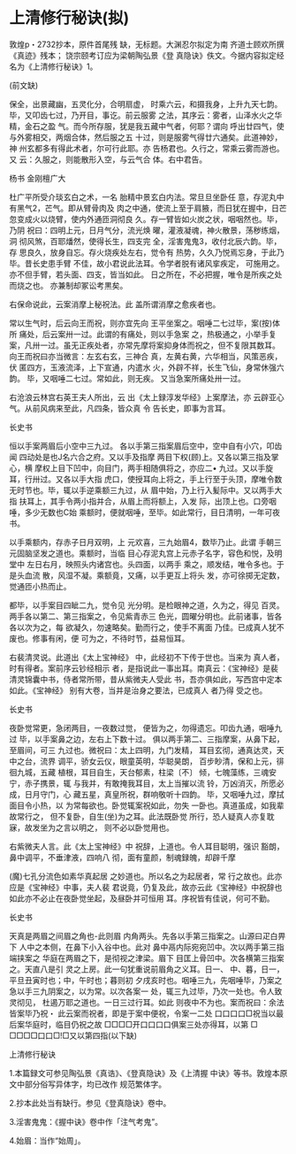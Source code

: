 # 上清修行秘诀(拟)

敦煌p・2732抄本，原件首尾残 缺，无标题。大渊忍尔拟定为南 齐道士顾欢所撰《真迹》残本； 饶宗颐考订应为梁朝陶弘景《登 真隐诀》佚文。今据内容拟定经 名为《上清修行秘诀》1。

(前文缺)

保全，出景藏幽，五灵化分，合明扇虚， 时乘六云，和摄我身，上升九天七韵。 毕，又叩齿七过，乃开目，事讫。前云服雾 之法，其序云：雾者，山泽水火之华精，金石之盈 气。而今所存服，犹是我五藏中气者，何耶？谓向 呼出廿四气，使与外雾相交，两烟合体，然后服之五 十过，则是服雾气得廿六通矣。此道神妙，神 州玄都多有得此术者，尔可行此耶。亦 告杨君也。久行之，常乘云雾而游也。又 云：久服之，则能散形入空，与云气合 体。右中君告。

杨书 金刚檀广大

杜广平所受介琰玄白之术，一名 胎精中景玄白内法。常旦旦坐卧任 意，存泥丸中有黑气2，芒气。即从臂骨肉及 肉之中通，使流上至于肩腋，而日犹在握中，日芒 忽变成火以烧臂，使内外通匝洞彻良 久。存一臂皆如火炭之状，咽咽然也。毕，乃阴 祝曰：四明上元，日月气分，流光焕 曜，灌液凝魂，神火散景，荡秽练烟，洞 彻风煞，百耶燔然，使得长生，四支完 全，淫害鬼鬼3，收付北辰六韵。毕，存 思良久，放身自忘。存火烧疾处左右，觉令有 热势，久久乃悦焉忘身，于此乃毕。昔长史患手臂 不佳，故小君说此法耳。令学者脱有诸风挛疾定， 可施用之。亦不但手臂，若头面、四支，皆当如此。 日之所在，不必把握，唯令是所疾之处而烧之也。 亦兼制却冢讼考黒矣。

右保命说此，云案消摩上秘祝法。此 盖所谓消摩之愈疾者也。

常以生气时，后云向王而祝，则亦宜先向 王平坐案之。咽唾二七过毕，案(按)体所 痛处，后云案卅一过。此谓的有痛处，则以手急案 之，热极通之，小举手复案，凡卅一过。虽无正疾处者，亦常先摩将案抑身体而祝之，但不复限其数耳。 向王而祝曰亦当微言：左玄右玄，三神合 真，左黄右黄，六华相当，风策恶疾，伏 匿四方，玉液流泽，上下宣通，内遣水 火，外辟不祥，长生飞仙，身常休强六韵。 毕，又咽唾二七过。常如此，则无疾。 又当急案所痛处卅一过。

右沧浪云林宫右英王夫人所出，云 出《太上録淳发华经》上案摩法，亦 云辟亚心气。从前风病来至此，凡四条，皆众真 令 告长史，即事为言耳。

长史书

恒以手案两眉后小空中三九过。 各以手第三指案眉后空中，空中自有小穴，叩齿闻 四动处是也J名六合之府。又以手及指摩 两目下权(顾)上。又各以第三指及掌心，横 摩权上目下凹中，向目门，两手相随俱将之，亦应二• 九过。又以手旋耳，行卅过。又各以手大指 虎口，使授耳向上将之，手上行至于头顶，摩唯令数 无时节也。毕，辄以手逆乘额三九过，从 眉中始，乃上行入髪际中。又以两手大指 扶耳上，其手令两小指并合，从眉上而将额上，入发 际，出顶上也。口旁咽唾，多少无数也C始 乘额时，便就咽唾，至毕。如此常行，目日清明，一年可夜书。

以手乘额内，存赤子日月双明，上 元欢喜，三九始眉4，数毕乃止。此谓 手朝三元固脑坚发之道也。乘额时，当临 目心存泥丸宫上元赤子名字，容色和悦，及明堂中 左日右月，映照头内诸宫也。头四面，以两手 乘之，顺发结，唯令多也。于是头血流 散，风湿不凝。乘额竟，又痛，以手更互上将头 发，亦可徐掷无定数，觉通匝小热而止。

都毕，以手案目四眦二九，觉令见 光分明。是检眼神之道，久为之，得见 百灵。两手各以第二、第三指案之，令见紫青赤三 色光，圆曜分明也。此前诸事，皆各各以次为之，每 欲凝久，勿速略矣。勤而行之，使手不离面 乃佳。已成真人犹不废也。修事有闲，便 可为之，不待时节，益易恒耳。

右裴清灵说。此道出《太上宝神经》 中，此经初不下传于世也。当来为 真人者，时有得者。案前序云钞经相示 者，是指说此一事出耳。南真云：《宝神经》是裴 清灵锦囊中书，侍者常所带，昔从紫微夫人受此 书，吾亦俱如此，写西宫中定本如此。《宝神经》 别有大卷，当并是治身之要法，已成真人 者乃得 受之也。

长史书

夜卧觉常更，急闭两目，一夜数过觉， 便皆为之，勿得遗忘。叩齿九通，咽唾九过 毕，以手案鼻之边，左右上下数十过。 俱以两手第二、三指摩案，从鼻下起，至眉间，可三 九过也。微祝曰：太上四明，九门发精， 耳目玄彻，通真达灵，天中之台，流界 调平，骄女云仪，眼童英明，华聪昊朗， 百步眇清，保和上元，徘徊九城，五藏 植根，耳目自生，天台郁素，柱梁〔不〕 倾，七魄藻练，三魂安宁，赤子携景，辄 与我并，有敢掩我耳目，太上当摧以流 铃，万凶消灭，所愿必成，日月守门，心 藏五星，真皇所祝，群响敬听十四韵。 毕，又咽唾九过，摩拭面目令小热，以 为常每欲也。卧觉辄案祝如此，勿失 一卧也。真道虽成，如我辈故常行之， 但不复卧，自生(坐)为之耳。此法既卧觉 所行，恐人疑真人亦复耽寐，故发坐为之言以明之， 则不必以卧觉用也。

右紫微夫人言。此《太上宝神经》中 祝辞，上道也。令人耳目聪明，强识 豁朗，鼻中调平，不垂津液，四响八 彻，面有童颜，制魂録魄，却辟千摩

(魔)七孔分流色如素华真起居 之妙道也。所以名之为起居者，常 行之故也。此亦应是《宝神经》中事，夫人裴 君说竟，仍复及此，故亦云此《宝神经》中祝辞也 如此亦不必止在夜卧觉坐起，及昼卧并可恒用 耳。序祝皆有佳说，何可不勤。

长史书

天真是两眉之间眉之角也-此则眉 内角两头。先各以手第三指案之。山源曰疋白畀下 人中之本侧，在鼻下小入谷中也。此对 鼻中鬲内际宛宛凹中。次以两手第三指端挟案之 华庭在两眉之下，是彻视之津梁。眉下 目匡上骨凹中。次各横第三指案之。天直八是引 灵之上房。此一句犹重说前眉角之义耳。日一、 中、暮，日一，平旦丑寅时也；中，午时也；暮则初 夕戌亥时也。咽唾三九，先咽唾毕，乃案之 急以手三九阴案之，以为常。以次各案一 处，辄三九过毕，乃次一处也。令人致灵彻见， 杜遏万耶之道也。一日三过行耳。如此 则夜中不为也。案而祝曰：余法皆案毕乃祝・ 此云案而祝者，即是于案中便祝，令案一二处 口口口口□祝当以最后案华庭时，临目仍祝之故 □□□□开口口口口俱案三处亦得耳，以第 □ □□□□口口□!□又以第四指(以下缺)

上清修行秘诀

1.本篇録文可参见陶弘景《真诰》、《登真隐诀》及《上清握 中诀》等书。敦煌本原文中部分俗写异体字，均已改作 规范繁体字。

2.抄本此处当有缺行。参见《登真隐诀》卷中。

3.淫害鬼鬼：《握中诀》卷中作「注气考鬼”。

4.始眉：当作“始周」。
